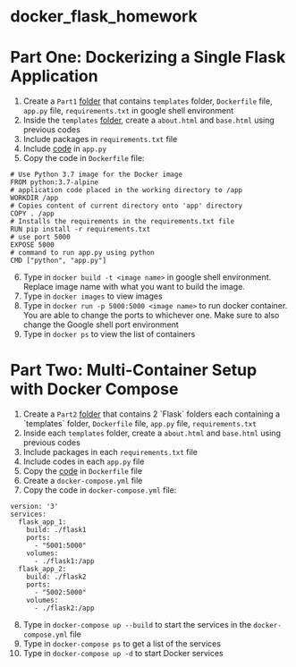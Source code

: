 # docker_flask_homework

# Part One: Dockerizing a Single Flask Application
1. Create a `Part1` [folder](https://github.com/EugeneHsiung/docker_flask_homework/tree/main/Part1) that contains `templates` folder, `Dockerfile` file, `app.py` file, `requirements.txt` in google shell environment
2. Inside the `templates` [folder](https://github.com/EugeneHsiung/docker_flask_homework/tree/main/Part1/templates), create a `about.html` and `base.html` using previous codes
4. Include packages in `requirements.txt` file
5. Include [code](https://github.com/EugeneHsiung/docker_flask_homework/blob/main/Part1/app.py) in `app.py`
6. Copy the code in `Dockerfile` file:

```
# Use Python 3.7 image for the Docker image
FROM python:3.7-alpine  
# application code placed in the working directory to /app
WORKDIR /app
# Copies content of current directory onto 'app' directory 
COPY . /app
# Installs the requirements in the requirements.txt file
RUN pip install -r requirements.txt 
# use port 5000
EXPOSE 5000
# command to run app.py using python
CMD ["python", "app.py"]
```

6. Type in `docker build -t <image name>` in google shell environment. Replace image name with what you want to build the image.
7. Type in `docker images` to view images
8. Type in `docker run -p 5000:5000 <image name>` to run docker container. You are able to change the ports to whichever one. Make sure to also change the Google shell port environment
9. Type in `docker ps` to view the list of containers

# Part Two: Multi-Container Setup with Docker Compose
1. Create a `Part2` [folder](https://github.com/EugeneHsiung/docker_flask_homework/tree/main/Part1](https://github.com/EugeneHsiung/docker_flask_homework/tree/main/Part2)) that contains 2 `Flask` folders each containing a `templates` folder, `Dockerfile` file, `app.py` file, `requirements.txt`
2. Inside each `templates` folder, create a `about.html` and `base.html` using previous codes
3. Include packages in each `requirements.txt` file
4. Include codes in each `app.py` file
5. Copy the [code](https://github.com/EugeneHsiung/docker_flask_homework/blob/main/Part2/Flask1/Dockerfile) in `Dockerfile` file
6. Create a `docker-compose.yml` file
7. Copy the code in `docker-compose.yml` file:

```
version: '3'
services:
  flask_app_1:
    build: ./flask1
    ports:
      - "5001:5000"
    volumes:
      - ./flask1:/app
  flask_app_2:
    build: ./flask2
    ports:
      - "5002:5000"
    volumes:
      - ./flask2:/app
```

8. Type in `docker-compose up --build` to start the services in the `docker-compose.yml` file
9. Type in `docker-compose ps` to get a list of the services
10. Type in `docker-compose up -d` to start Docker services 

